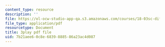 ```yaml
---
content_type: resource
description: ''
file: https://ol-ocw-studio-app-qa.s3.amazonaws.com/courses/18-03sc-differential-equations-fall-2011/7b21aee60c8e6839888586a23ac4d087_2SuTN8rpe4I.pdf
file_type: application/pdf
resourcetype: Document
title: 3play pdf file
uid: 7b21aee6-0c8e-6839-8885-86a23ac4d087
---
```

